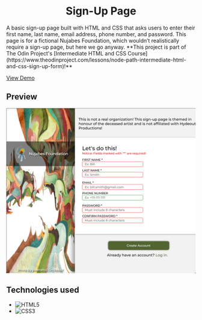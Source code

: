 <h1 align="center" id="title">Sign-Up Page</h1>

<p id="description">A basic sign-up page built with HTML and CSS that asks users to enter their first name, last name, email address, phone number, and password. This page is for a fictional Nujabes Foundation, which wouldn’t realistically require a sign-up page, but here we go anyway. **This project is part of The Odin Project's [Intermediate HTML and CSS Course](https://www.theodinproject.com/lessons/node-path-intermediate-html-and-css-sign-up-form)!**</p>

<a href="https://jmagali.github.io/odin-sign-up-form/">View Demo</a>

## Preview
<div align="center">
    <img src="./preview/ss.png">
</div>

## Technologies used
- ![HTML5](https://img.shields.io/badge/html5-%23E34F26.svg?style=for-the-badge&logo=html5&logoColor=white)   
- ![CSS3](https://img.shields.io/badge/css3-%231572B6.svg?style=for-the-badge&logo=css3&logoColor=white)